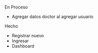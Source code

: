 En Proceso
- Agregar datos doctor al agregar usuario

Hecho 
- Registrar nuevo
- Ingresar
- Dashboard

